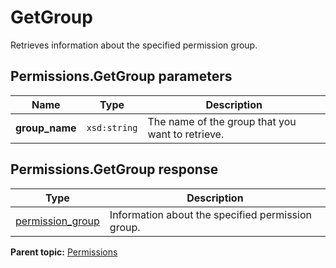 # GetGroup

Retrieves information about the specified permission group.

## Permissions.GetGroup parameters

|Name|Type|Description|
|----|----|-----------|
|**group\_name** |`xsd:string` | The name of the group that you want to retrieve. |

## Permissions.GetGroup response

|Type|Description|
|----|-----------|
|[permission\_group](../../data_types/r_permission_group.md#) |Information about the specified permission group.|

**Parent topic:** [Permissions](../../methods/permissions/r_methods_permissions.md)

